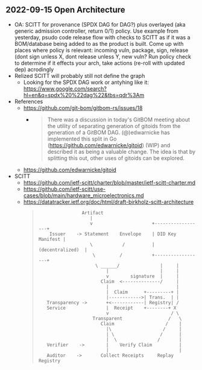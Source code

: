 ## 2022-09-15 Open Architecture

- OA: SCITT for provenance (SPDX DAG for DAG?) plus overlayed (aka generic admission controller, return 0/1) policy. Use example from yesterday, psudo code release flow with checks to SCITT as if it was a BOM/database being added to as the product is built. Come up with places where policy is relevant: incoming vuln, package, sign, release (dont sign unless X, dont release unless Y, new vuln? Run policy check to determine if it effects your arch, take actions (re-roll with updated dep) acrodingly
- Relized SCITT will probably still not define the graph
  - Looking for the SPDX DAG work or antyhing like it: https://www.google.com/search?hl=en&q=spdx%20%22dag%22&tbs=qdr%3Am
- References
  - https://github.com/git-bom/gitbom-rs/issues/18
    - > There was a discussion in today's GitBOM meeting about the utility of separating generation of gitoids from the generation of a GitBOM DAG. (@)edwarnicke has implemented this split in Go (https://github.com/edwarnicke/gitoid) (WIP) and described it as being a valuable change. The idea is that by splitting this out, other uses of gitoids can be explored.
  - https://github.com/edwarnicke/gitoid
- SCITT
  - https://github.com/ietf-scitt/charter/blob/master/ietf-scitt-charter.md
  - https://github.com/ietf-scitt/use-cases/blob/main/hardware_microelectronics.md
  - https://datatracker.ietf.org/doc/html/draft-birkholz-scitt-architecture
    > ```
    >                 Artifact
    >                    |
    >                    v                      +------------------+
    >     Issuer    -> Statement    Envelope    | DID Key Manifest |
    >                    \           /          | (decentralized)  |
    >                     \         /           +------------------+
    >                      \ ______/               |     |
    >                          |                   |     |
    >                          v        signature  |     |
    >                        Claim  <--------------/     |
    >                          |                         |
    >                          |  Claim      +---------+ |
    >                          |------------>| Trans.  | |
    >    Transparency ->       +<------------| Registry| /
    >    Service               |  Receipt    +--------+ X
    >                          v                       / \
    >                     Transparent                 /   \
    >                        Claim                   /    |
    >                          |\                   /     |
    >                          | \                 /      |
    >                          |  \               /       |
    >    Verifier    ->        |    Verify Claim          |
    >                          |                          |
    >    Auditor    ->       Collect Receipts     Replay Registry
    > ```